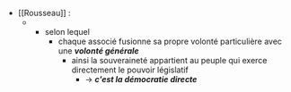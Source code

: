 - [[Rousseau]] : 
	- - selon lequel
          - chaque associé fusionne sa propre volonté particulière avec une ***volonté générale***
            - ainsi la souveraineté appartient au peuple qui exerce directement le pouvoir législatif
              - → ***c'est la démocratie directe***